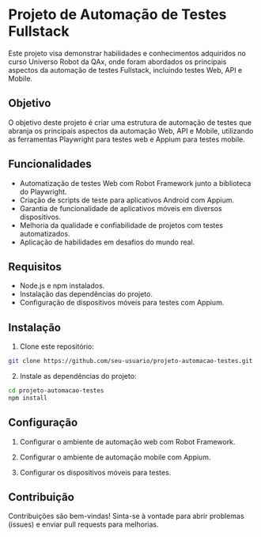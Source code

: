 # Projeto de Automação de Testes Fullstack

Este projeto visa demonstrar habilidades e conhecimentos adquiridos no curso Universo Robot da QAx, onde foram abordados os principais aspectos da automação de testes Fullstack, incluindo testes Web, API e Mobile.

## Objetivo

O objetivo deste projeto é criar uma estrutura de automação de testes que abranja os principais aspectos da automação Web, API e Mobile, utilizando as ferramentas Playwright para testes web e Appium para testes mobile. 

## Funcionalidades

- Automatização de testes Web com Robot Framework junto a biblioteca do Playwright.
- Criação de scripts de teste para aplicativos Android com Appium.
- Garantia de funcionalidade de aplicativos móveis em diversos dispositivos.
- Melhoria da qualidade e confiabilidade de projetos com testes automatizados.
- Aplicação de habilidades em desafios do mundo real.

## Requisitos

- Node.js e npm instalados.
- Instalação das dependências do projeto.
- Configuração de dispositivos móveis para testes com Appium.

## Instalação

1. Clone este repositório:

```bash
git clone https://github.com/seu-usuario/projeto-automacao-testes.git
```

2. Instale as dependências do projeto:

```bash
cd projeto-automacao-testes
npm install
```

## Configuração

1. Configurar o ambiente de automação web com Robot Framework.

2. Configurar o ambiente de automação mobile com Appium.

3. Configurar os dispositivos móveis para testes.

## Contribuição

Contribuições são bem-vindas! Sinta-se à vontade para abrir problemas (issues) e enviar pull requests para melhorias.
